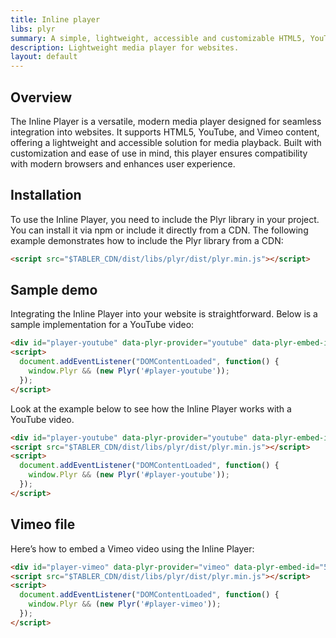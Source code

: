 ```yaml
---
title: Inline player
libs: plyr
summary: A simple, lightweight, accessible and customizable HTML5, YouTube and Vimeo media player that supports modern browsers.
description: Lightweight media player for websites.
layout: default
---
```



## Overview

The Inline Player is a versatile, modern media player designed for seamless integration into websites. It supports HTML5, YouTube, and Vimeo content, offering a lightweight and accessible solution for media playback. Built with customization and ease of use in mind, this player ensures compatibility with modern browsers and enhances user experience.

## Installation

To use the Inline Player, you need to include the Plyr library in your project. You can install it via npm or include it directly from a CDN. The following example demonstrates how to include the Plyr library from a CDN:

```html
<script src="$TABLER_CDN/dist/libs/plyr/dist/plyr.min.js"></script>
```

## Sample demo

Integrating the Inline Player into your website is straightforward. Below is a sample implementation for a YouTube video:

```html
<div id="player-youtube" data-plyr-provider="youtube" data-plyr-embed-id="dQw4w9WgXcQ"></div>
<script>
  document.addEventListener("DOMContentLoaded", function() {
    window.Plyr && (new Plyr('#player-youtube'));
  });
</script>
```

Look at the example below to see how the Inline Player works with a YouTube video.

```html example vendors height="500px" libs="plyr"
<div id="player-youtube" data-plyr-provider="youtube" data-plyr-embed-id="dQw4w9WgXcQ"></div>
<script src="$TABLER_CDN/dist/libs/plyr/dist/plyr.min.js"></script>
<script>
  document.addEventListener("DOMContentLoaded", function() {
    window.Plyr && (new Plyr('#player-youtube'));
  });
</script>
```

## Vimeo file

Here’s how to embed a Vimeo video using the Inline Player:

```html example vendors height="500px" libs="plyr"
<div id="player-vimeo" data-plyr-provider="vimeo" data-plyr-embed-id="515937365"></div>
<script src="$TABLER_CDN/dist/libs/plyr/dist/plyr.min.js"></script>
<script>
  document.addEventListener("DOMContentLoaded", function() {
    window.Plyr && (new Plyr('#player-vimeo'));
  });
</script>
```
